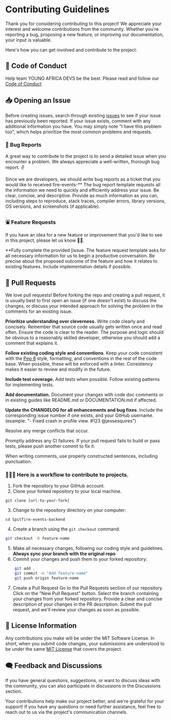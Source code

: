 # Contributing Guidelines

Thank you for considering contributing to this project! We appreciate your interest and welcome contributions from the community. Whether you're reporting a bug, proposing a new feature, or improving our documentation, your input is valuable.

Here's how you can get involved and contribute to the project:

## 📖 Code of Conduct

Help team YOUNG AFRICA DEVS be the best. Please read and follow our [Code of Conduct](./CODE-OF-CONDUCT.md)


## 📥 Opening an Issue

Before creating issues, search through existing [issues](#github-issues) to see if your issue has previously been reported. If your issue exists, comment with any additional information you have. You may simply note "I have this problem too", which helps prioritize the most common problems and requests.

### 🐛 Bug Reports

A great way to contribute to the project is to send a detailed issue when you encounter a problem. We always appreciate a well-written, thorough bug report. ✌️

Since we are developers, we should write bug reports as a ticket that you would like to received fire-events-** The bug report template requests all the information we need to quickly and efficiently address your issue. Be clear, concise, and descriptive. Provide as much information as you can, including steps to reproduce, stack traces, compiler errors, library versions, OS versions, and screenshots (if applicable).

### ⛲ Feature Requests

If you have an idea for a new feature or improvement that you'd like to see in this project, please let us know 🙌🏽.

**Fully complete the provided [issue. The feature request template asks for all necessary information for us to begin a productive conversation. Be precise about the proposed outcome of the feature and how it relates to existing features. Include implementation details if possible.

## 📌 Pull Requests
We love pull requests! Before forking the repo and creating a pull request, it is usually best to first open an issue (if one doesn't exist) to discuss the changes, or discuss your intended approach for solving the problem in the comments for an existing issue.

**Prioritize understanding over cleverness.** Write code clearly and concisely. Remember that source code usually gets written once and read often. Ensure the code is clear to the reader. The purpose and logic should be obvious to a reasonably skilled developer, otherwise you should add a comment that explains it.

**Follow existing coding style and conventions**. Keep your code consistent with the  [Pep 8](https://peps.python.org/pep-0008/) style, formatting, and conventions in the rest of the code base. When possible, these will be enforced with a linter. Consistency makes it easier to review and modify in the future.

**Include test coverage.** Add tests when possible. Follow existing patterns for implementing tests.

**Add documentation.** Document your changes with code doc comments or in existing guides like README.md or DOCUMENTATION.md if affected.

**Update the CHANGELOG for all enhancements and bug fixes**. Include the corresponding issue number if one exists, and your GitHub username. (example: "- Fixed crash in profile view. #123 @jessesquires")

Resolve any merge conflicts that occur.

Promptly address any CI failures. If your pull request fails to build or pass tests, please push another commit to fix it.

When writing comments, use properly constructed sentences, including punctuation.

### 🧑🏽‍💻 Here is a workflow to contribute to projects.

1. Fork the repository to your GitHub account.
2. Clone your forked repository to your local machine.
```
git clone [url-to-your-fork]
```

3. Change to the repository directory on your computer:

```
cd Spitfire-events-backend
```

4. Create a branch using the `git checkout` command:

```bash
git checkout -B feature-name
```

5. Make all necessary changes, following our coding style and guidelines.
**Always sync your branch with the original repo**
7. Commit your changes and push them to your forked repository:

```bash
    git add .
    git commit -m "Add feature-name"
    git push origin feature-name
```

7. Create a Pull Request
Go to the Pull Requests section of our repository.
Click on the "New Pull Request" button.
Select the branch containing your changes from your forked repository.
Provide a clear and concise description of your changes in the PR description.
Submit the pull request, and we'll review your changes as soon as possible.

## 🪪 License Information

Any contributions you make will be under the MIT Software License. In short, when you submit code changes, your submissions are understood to be under the same [MIT License](#LICENSE) that covers the project.

## 🗨️ Feedback and Discussions

If you have general questions, suggestions, or want to discuss ideas with the community, you can also participate in discussions in the Discussions section.

Your contributions help make our project better, and we're grateful for your support! If you have any questions or need further assistance, feel free to reach out to us via the project's communication channels.
